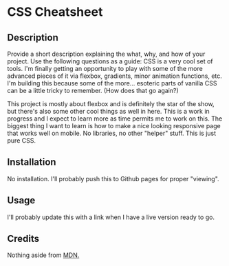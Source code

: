 # CSS Cheatsheet

## Description

Provide a short description explaining the what, why, and how of your project. Use the following questions as a guide:
CSS is a very cool set of tools. I'm finally getting an opportunity to play with some of the more advanced pieces of it via flexbox, gradients, minor animation functions, etc. I'm building this because some of the more... esoteric parts of vanilla CSS can be a little tricky to remember. (How does that go again?) 

This project is mostly about flexbox and is definitely the star of the show, but there's also some other cool things as well in here. This is a work in progress and I expect to learn more as time permits me to work on this. The biggest thing I want to learn is how to make a nice looking responsive page that works well on mobile. No libraries, no other "helper" stuff. This is just pure CSS.

## Installation

No installation. I'll probably push this to Github pages for proper "viewing". 

## Usage

I'll probably update this with a link when I have a live version ready to go.

## Credits

Nothing aside from [MDN.](https://developer.mozilla.org/en-US/)

